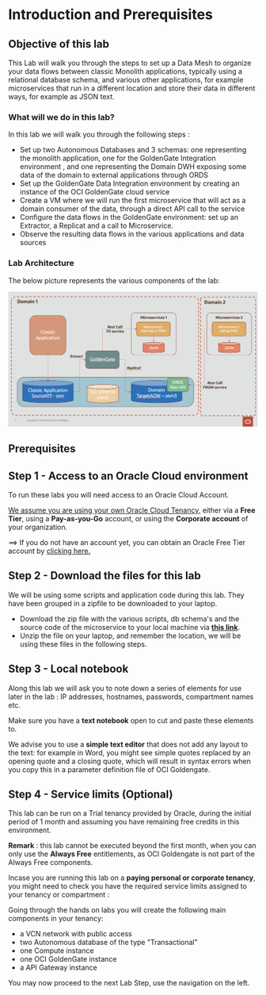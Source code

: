 # Introduction and Prerequisites



## Objective of this lab

This Lab will walk you through the steps to set up a Data Mesh to organize your data flows between classic Monolith applications, typically using a relational database schema, and various other applications, for example microservices that run in a different location and store their data in different ways, for example as JSON text.

### What will we do in this lab?

In this lab we will walk you through the following steps : 

- Set up two Autonomous Databases and 3 schemas: one representing the monolith application, one for the GoldenGate Integration environment , and one representing the Domain DWH exposing some data of the domain to external applications through ORDS
- Set up the GoldenGate Data Integration environment by creating an instance of the OCI GoldenGate cloud service
- Create a VM where we will run the first microservice that will act as a domain consumer of the data, through a direct API call to the service
- Configure the data flows in the GoldenGate environment: set up an Extractor, a Replicat and a call to Microservice.
- Observe the resulting data flows in the various applications and data sources



### Lab Architecture

The below picture represents the various components of the lab:

![image-20211108111208707](images/image-20211108111208707.png)



## Prerequisites



## Step 1 - Access to an Oracle Cloud environment

To run these labs you will need access to an Oracle Cloud Account.  

<u>We assume you are using your own Oracle Cloud Tenancy,</u> either via a **Free Tier**, using a **Pay-as-you-Go** account, or using the **Corporate account** of your organization.  

==> If you do not have an account yet, you can obtain  an Oracle Free Tier account by [clicking here.](https://signup.cloud.oracle.com/?sourceType=:em:lw:pety:cpo:::RC_WWMK210617P00118:Lab_WeblogicOCI0709)



## Step 2 - Download the files for this lab

We will be using some scripts and application code during this lab.  They have been grouped in a zipfile to be downloaded to your laptop.

- Download the zip file with the various scripts, db schema's and the source code of the microservice to your local machine via **[this link](code/labfiles.zip)**.  
- Unzip the file on your laptop, and remember the location, we will be using these files in the following steps.



## Step 3 - Local notebook

Along this lab we will ask you to note down a series of elements for use later in the lab : IP addresses, hostnames, passwords, compartment names etc.

Make sure you have a **text notebook** open to cut and paste these elements to.  

We advise you to use a **simple text editor** that does not add any layout to the text: for example in Word, you might see simple quotes replaced by an opening quote and a closing quote, which will result in syntax errors when you copy this in a parameter definition file of OCI Goldengate.



## Step 4 - Service limits (Optional)

This lab can be run on a Trial tenancy provided by Oracle, during the initial period of 1 month and assuming you have remaining free credits in this environment.

**Remark** : this lab cannot be executed beyond the first month, when you can only use the **Always Free** entitlements, as OCI Goldengate is not part of the Always Free components. 

Incase you are running this lab on a **paying personal or corporate tenancy**, you might need to check you have the required service limits assigned to your tenancy or compartment :

Going through the hands on labs you will create the following main components in your tenancy:

- a VCN network with public access
- two Autonomous database of the type "Transactional"
- one Compute instance
- one OCI GoldenGate instance
- a API Gateway instance



You may now proceed to the next Lab Step, use the navigation on the left.
